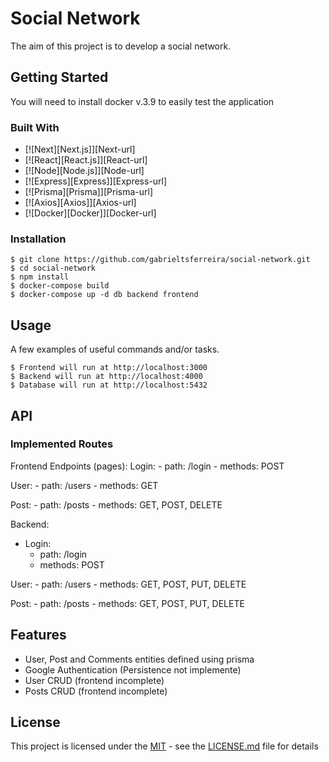 # Social Network

The aim of this project is to develop a social network.

## Getting Started

You will need to install docker v.3.9 to easily test the application

### Built With

* [![Next][Next.js]][Next-url]
* [![React][React.js]][React-url]
* [![Node][Node.js]][Node-url]
* [![Express][Express]][Express-url]
* [![Prisma][Prisma]][Prisma-url]
* [![Axios][Axios]][Axios-url]
* [![Docker][Docker]][Docker-url]


### Installation

```
$ git clone https://github.com/gabrieltsferreira/social-network.git
$ cd social-network
$ npm install
$ docker-compose build
$ docker-compose up -d db backend frontend
```

## Usage

A few examples of useful commands and/or tasks.

```
$ Frontend will run at http://localhost:3000
$ Backend will run at http://localhost:4000
$ Database will run at http://localhost:5432
```

## API

### Implemented Routes

Frontend Endpoints (pages):
  Login:
    - path: /login
    - methods: POST
    
  User:
    - path: /users
    - methods: GET

  Post:
    - path: /posts 
    - methods: GET, POST, DELETE
  
Backend:
  - Login:
      - path: /login
      - methods: POST

  User:
    - path: /users
    - methods: GET, POST, PUT, DELETE

  Post:
    - path: /posts 
    - methods: GET, POST, PUT, DELETE


  ## Features
  - User, Post and Comments entities defined using prisma
  - Google Authentication (Persistence not implemente)
  - User CRUD (frontend incomplete)
  - Posts CRUD (frontend incomplete)


## License

This project is licensed under the [MIT](LICENSE.md) - see the [LICENSE.md](LICENSE.md) file for
details
